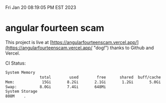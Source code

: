 Fri Jan 20 08:19:05 PM EST 2023

# angular fourteen scam


This project is live at [https://angularfourteenscam.vercel.app/](https://angularfourteenscam.vercel.app/ "dog!") thanks to Github and Vercel.

CI Status: 

```bash
System Memory
               total        used        free      shared  buff/cache   available
Mem:            15Gi       8.2Gi       2.1Gi       1.2Gi       5.0Gi       5.5Gi
Swap:          8.0Gi       7.4Gi       648Mi
System Storage
808M	.
```
